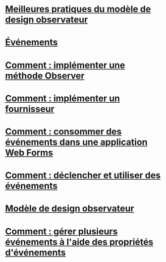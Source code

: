 # [Meilleures pratiques du modèle de design observateur](observer-design-pattern-best-practices.md)
# [Événements](index.md)
# [Comment : implémenter une méthode Observer](how-to-implement-an-observer.md)
# [Comment : implémenter un fournisseur](how-to-implement-a-provider.md)
# [Comment : consommer des événements dans une application Web Forms](how-to-consume-events-in-a-web-forms-application.md)
# [Comment : déclencher et utiliser des événements](how-to-raise-and-consume-events.md)
# [Modèle de design observateur](observer-design-pattern.md)
# [Comment : gérer plusieurs événements à l'aide des propriétés d'événements](how-to-handle-multiple-events-using-event-properties.md)
